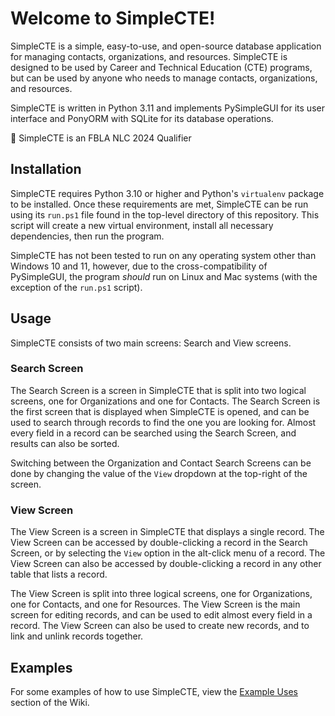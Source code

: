 # Welcome to SimpleCTE!

SimpleCTE is a simple, easy-to-use, and open-source database application for managing contacts, organizations, and resources. 
SimpleCTE is designed to be used by Career and Technical Education (CTE) programs, but can be used by anyone who needs to manage contacts, organizations, and resources.

SimpleCTE is written in Python 3.11 and implements PySimpleGUI for its user interface and PonyORM with SQLite for its database operations.

🏅 SimpleCTE is an FBLA NLC 2024 Qualifier

## Installation

SimpleCTE requires Python 3.10 or higher and Python's `virtualenv` package to be installed. Once these requirements are met, SimpleCTE can be run using its `run.ps1` file found in the top-level directory of this repository. This script will create a new virtual environment, install all necessary dependencies, then run the program.

SimpleCTE has not been tested to run on any operating system other than Windows 10 and 11, however, due to the cross-compatibility of PySimpleGUI, the program _should_ run on Linux and Mac systems (with the exception of the `run.ps1` script).

## Usage

SimpleCTE consists of two main screens: Search and View screens.

### Search Screen

The Search Screen is a screen in SimpleCTE that is split into two logical screens, one for Organizations and one for 
Contacts. The Search Screen is the first screen that is displayed when SimpleCTE is opened, and can be used to search 
through records to find the one you are looking for. Almost every field in a record can be searched using the Search 
Screen, and results can also be sorted. 

Switching between the Organization and Contact Search Screens can be done by changing the value of the `View` dropdown
at the top-right of the screen.

### View Screen

The View Screen is a screen in SimpleCTE that displays a single record. The View Screen can be accessed by double-clicking
a record in the Search Screen, or by selecting the `View` option in the alt-click menu of a record. The View Screen can
also be accessed by double-clicking a record in any other table that lists a record.

The View Screen is split into three logical screens, one for Organizations, one for Contacts, and one for Resources.
The View Screen is the main screen for editing records, and can be used to edit almost every field in a record. The View
Screen can also be used to create new records, and to link and unlink records together.

## Examples

For some examples of how to use SimpleCTE, view the [Example Uses](https://github.com/WhoIsConch/SimpleCTE/wiki/Example-Uses) section of the Wiki.
